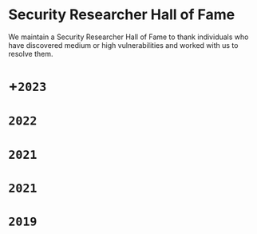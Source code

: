 # Security Researcher Hall of Fame
We maintain a Security Researcher Hall of Fame to thank individuals who have discovered medium or high vulnerabilities and worked with us to resolve them.

# +``2023 ``
# ``2022 ``
# ``2021 ``
# ``2021 ``
# ``2019 ``


